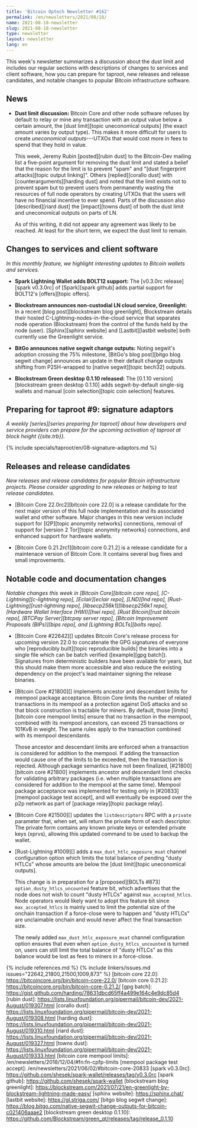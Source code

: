```yaml
---
title: 'Bitcoin Optech Newsletter #162'
permalink: /en/newsletters/2021/08/18/
name: 2021-08-18-newsletter
slug: 2021-08-18-newsletter
type: newsletter
layout: newsletter
lang: en
---
```

This week's newsletter summarizes a discussion about the dust limit and
includes our regular sections with descriptions of changes to services
and client software, how you can prepare for taproot, new releases and
release candidates, and notable changes to popular Bitcoin
infrastructure software.

## News

- **Dust limit discussion:** Bitcoin Core and other node software
  refuses by default to relay or mine any transaction with an output
  value below a certain amount, the [dust limit][topic uneconomical
  outputs] (the exact amount varies by output type).  This makes it more
  difficult for users to create *uneconomical outputs*---UTXOs that
  would cost more in fees to spend that they hold in value.

    This week, Jeremy Rubin [posted][rubin dust] to the Bitcoin-Dev
    mailing list a five-point argument for removing the dust limit and
    stated a belief that the reason for the limit is to prevent "spam"
    and "[dust fingerprint attacks][topic output linking]".  Others
    [replied][corallo dust] with [counterarguments][harding dust] and
    noted that the limit exists not to prevent spam but to prevent
    users from permanently wasting the resources of full node operators
    by creating UTXOs that the users will have no financial incentive to
    ever spend.  Parts of the discussion also [described][riard dust]
    the [impact][towns dust] of both the dust limit and uneconomical
    outputs on parts of LN.

    As of this writing, it did not appear any agreement was likely to be
    reached.  At least for the short term, we expect the dust limit to
    remain.

## Changes to services and client software

*In this monthly feature, we highlight interesting updates to Bitcoin
wallets and services.*

- **Spark Lightning Wallet adds BOLT12 support:**
  The [v0.3.0rc release][spark v0.3.0rc] of [Spark][spark github] adds partial
  support for BOLT12's [offers][topic offers].

- **Blockstream announces non-custodial LN cloud service, Greenlight:**
  In a recent [blog post][blockstream blog greenlight], Blockstream details their
  hosted C-Lightning-nodes-in-the-cloud service that separates node operation
  (Blockstream) from the control of the funds held by the node (user).
  [Sphinx][sphinx website] and [Lastbit][lastbit website] both currently use the
  Greenlight service.

- **BitGo announces native segwit change outputs:**
  Noting segwit's adoption crossing the 75% milestone, [BitGo's blog
  post][bitgo blog segwit change] announces an update in their default change
  outputs shifting from P2SH-wrapped to [native segwit][topic bech32] outputs.

- **Blockstream Green desktop 0.1.10 released:**
  The [0.1.10 version][blockstream green desktop 0.1.10] adds segwit-by-default
  single-sig wallets and manual [coin selection][topic coin selection] features.

## Preparing for taproot #9: signature adaptors

*A weekly [series][series preparing for taproot] about how developers
and service providers can prepare for the upcoming activation of taproot
at block height {{site.trb}}.*

{% include specials/taproot/en/08-signature-adaptors.md %}

## Releases and release candidates

*New releases and release candidates for popular Bitcoin infrastructure
projects.  Please consider upgrading to new releases or helping to test
release candidates.*

- [Bitcoin Core 22.0rc2][bitcoin core 22.0] is a release candidate
  for the next major version of this full node implementation and its
  associated wallet and other software. Major changes in this new
  version include support for [I2P][topic anonymity networks] connections,
  removal of support for [version 2 Tor][topic anonymity networks] connections,
  and enhanced support for hardware wallets.

- [Bitcoin Core 0.21.2rc1][bitcoin core 0.21.2] is a release candidate
  for a maintenace version of Bitcoin Core.  It contains several bug
  fixes and small improvements.

## Notable code and documentation changes

*Notable changes this week in [Bitcoin Core][bitcoin core repo],
[C-Lightning][c-lightning repo], [Eclair][eclair repo], [LND][lnd repo],
[Rust-Lightning][rust-lightning repo], [libsecp256k1][libsecp256k1
repo], [Hardware Wallet Interface (HWI)][hwi repo],
[Rust Bitcoin][rust bitcoin repo], [BTCPay Server][btcpay server repo],
[Bitcoin Improvement Proposals (BIPs)][bips repo], and [Lightning
BOLTs][bolts repo].*

- [Bitcoin Core #22642][] updates Bitcoin Core's release process for
  upcoming version 22.0 to concatenate the GPG signatures of everyone
  who [reproducibly built][topic reproducible builds] the binaries into a single file which
  can be batch verified ([example][gpg batch]).  Signatures from
  deterministic builders have been available for years, but this should
  make them more accessible and also reduce the existing dependency
  on the project's lead maintainer signing the release binaries.

- [Bitcoin Core #21800][] implements ancestor and descendant limits for
  mempool package acceptance. Bitcoin Core limits the number of
  related transactions in its mempool as a protection against DoS
  attacks and so that block construction is tractable for miners. By default,
  those [limits][bitcoin core mempool limits] ensure that no transaction
  in the mempool, combined with its mempool ancestors, can exceed 25
  transactions or 101KvB in weight. The same rules apply to the transaction
  combined with its mempool descendants.

    Those ancestor and descendant limits are enforced when a transaction is
    considered for addition to the mempool. If adding the transaction would
    cause one of the limits to be exceeded, then the transaction is rejected.
    Although package semantics have not been finalized, [#21800][bitcoin core #21800]
    implements ancestor and descendant limit checks for validating
    arbitrary packages (i.e. when multiple transactions are considered
    for addition to the mempool at the same time). Mempool package acceptance
    was implemented for testing only in [#20833][mempool package test accept],
    and will eventually be exposed over the p2p network as part of [package
    relay][topic package relay].

- [Bitcoin Core #21500][] updates the `listdescriptors` RPC with a
  `private` parameter that, when set, will return the private form of
  each descriptor.  The private form contains any known private keys or
  extended private keys (xprvs), allowing this updated command to be
  used to backup the wallet.

- [Rust-Lightning #1009][] adds a `max_dust_htlc_exposure_msat` channel
  configuration option which limits the total balance of pending "dusty HTLCs"
  whose amounts are below the [dust limit][topic uneconomical outputs].

  This change is in preparation for a [proposed][BOLTs #873]
  `option_dusty_htlcs_uncounted` feature bit, which advertises that the node
  does not wish to count "dusty HTLCs" against `max_accepted_htlcs`. Node
  operators would likely want to adopt this feature bit since
  `max_accepted_htlcs` is mainly used to limit the potential size of the onchain
  transaction if a force-close were to happen and "dusty HTLCs" are unclaimable
  onchain and would never affect the final transaction size.

  The newly added `max_dust_htlc_exposure_msat` channel configuration option
  ensures that even when `option_dusty_htlcs_uncounted` is turned on, users can
  still limit the total balance of "dusty HTLCs" as this balance would be lost
  as fees to miners in a force-close.

{% include references.md %}
{% include linkers/issues.md issues="22642,21800,21500,1009,873" %}
[bitcoin core 22.0]: https://bitcoincore.org/bin/bitcoin-core-22.0/
[bitcoin core 0.21.2]: https://bitcoincore.org/bin/bitcoin-core-0.21.2/
[gpg batch]: https://gist.github.com/harding/78631dbcd65ff4a499e164c4e9dc85d4
[rubin dust]: https://lists.linuxfoundation.org/pipermail/bitcoin-dev/2021-August/019307.html
[corallo dust]: https://lists.linuxfoundation.org/pipermail/bitcoin-dev/2021-August/019308.html
[harding dust]: https://lists.linuxfoundation.org/pipermail/bitcoin-dev/2021-August/019310.html
[riard dust]: https://lists.linuxfoundation.org/pipermail/bitcoin-dev/2021-August/019327.html
[towns dust]: https://lists.linuxfoundation.org/pipermail/bitcoin-dev/2021-August/019333.html
[bitcoin core mempool limits]: /en/newsletters/2018/12/04/#fn:fn-cpfp-limits
[mempool package test accept]: /en/newsletters/2021/06/02/#bitcoin-core-20833
[spark v0.3.0rc]: https://github.com/shesek/spark-wallet/releases/tag/v0.3.0rc
[spark github]: https://github.com/shesek/spark-wallet
[blockstream blog greenlight]: https://blockstream.com/2021/07/21/en-greenlight-by-blockstream-lightning-made-easy/
[sphinx website]: https://sphinx.chat/
[lastbit website]: https://gl.striga.com/
[bitgo blog segwit change]: https://blog.bitgo.com/native-segwit-change-outputs-for-bitcoin-c021406aaae2
[blockstream green desktop 0.1.10]: https://github.com/Blockstream/green_qt/releases/tag/release_0.1.10
